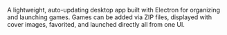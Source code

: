 A lightweight, auto-updating desktop app built with Electron
 for organizing and launching games.
Games can be added via ZIP files, displayed with cover images, favorited, and launched directly all from one UI.
